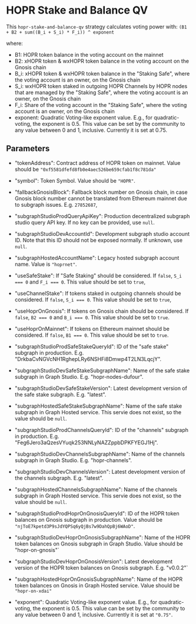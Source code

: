 # HOPR Stake and Balance QV

This `hopr-stake-and-balance-qv` strategy calculates voting power with:
`(B1 + B2 + sum((B_i + S_i) * F_i)) ^ exponent`

where:
- B1: HOPR token balance in the voting account on the mainnet
- B2: xHOPR token & wxHOPR token balance in the voting account on the Gnosis chain
- B_i: xHOPR token & wxHOPR token balance in the "Staking Safe", where the voting account is an owner, on the Gnosis chain
- S_i: wxHOPR token staked in outgoing HOPR Channels by HOPR nodes that are managed by the "Staking Safe", where the voting account is an owner, on the Gnosis chain
- F_i: Share of the voting account in the "Staking Safe", where the voting account is an owner, on the Gnosis chain
- exponent: Quadratic Voting-like exponent value. E.g., for quadratic-voting, the exponent is 0.5. This value can be set by the community to any value between 0 and 1, inclusive. Currently it is set at 0.75.


## Parameters
- "tokenAddress": Contract address of HOPR token on mainnet. Value should be `"0xf5581dfefd8fb0e4aec526be659cfab1f8c781da"`
- "symbol": Token Symbol. Value should be `"HOPR"`.
- "fallbackGnosisBlock": Fallback block number on Gnosis chain, in case Gnosis block number cannot be translated from Ethereum mainnet due to subgraph issues. E.g. `27852687`,
- "subgraphStudioProdQueryApiKey": Production decentralized subgraph studio query API key. If no key can be provided, use `null`.
- "subgraphStudioDevAccountId": Development subgraph studio account ID. Note that this ID should not be exposed normally. If unknown, use `null`.
- "subgraphHostedAccountName": Legacy hosted subgraph account name. Value is `"hoprnet"`.
- "useSafeStake": If "Safe Staking" should be considered. If `false`, `S_i === 0` and `F_i === 0`. This value should be set to `true`,
- "useChannelStake": If tokens staked in outgoing channels should be considered. If `false`, `S_i === 0`. This value should be set to `true`,
- "useHoprOnGnosis": If tokens on Gnosis chain should be considered. If `false`, `B2 === 0` and `B_i === 0`. This value should be set to `true`.
- "useHoprOnMainnet": If tokens on Ethereum mainnet should be considered. If `false`, `B1 === 0`. This value should be set to `true`.

- "subgraphStudioProdSafeStakeQueryId": ID of the "safe stake" subgraph in production. E.g. "DrkbaCvNGVcNH1RghepLRy6NSHFi8Dmwp4T2LN3LqcjY".
- "subgraphStudioDevSafeStakeSubgraphName": Name of the safe stake subgraph in Graph Studio. E.g. "hopr-nodes-dufour".
- "subgraphStudioDevSafeStakeVersion": Latest development version of the safe stake subgraph. E.g. "latest".
- "subgraphHostedSafeStakeSubgraphName": Name of the safe stake subgraph in Graph Hosted service. This servie does not exist, so the value should be `null`.
- "subgraphStudioProdChannelsQueryId": ID of the "channels" subgraph in production. E.g. "Feg6Jero3aQzesVYuqk253NNLyNAZZppbDPKFYEGJ1Hj".
- "subgraphStudioDevChannelsSubgraphName": Name of the channels subgraph in Graph Studio. E.g. "hopr-channels".
- "subgraphStudioDevChannelsVersion": Latest development version of the channels subgraph. E.g. "latest".
- "subgraphHostedChannelsSubgraphName": Name of the channels subgraph in Graph Hosted service. This servie does not exist, so the value should be `null`.
- "subgraphStudioProdHoprOnGnosisQueryId": ID of the HOPR token balances on Gnosis subgraph in production. Value should be `"njToE7kpetd3P9sJdYQPSq6yQjBs7w9DahQpBj6WAoD"`.
- "subgraphStudioDevHoprOnGnosisSubgraphName": Name of the HOPR token balances on Gnosis subgraph in Graph Studio. Value should be "hopr-on-gnosis"`
- "subgraphStudioDevHoprOnGnosisVersion": Latest development version of the HOPR token balances on Gnosis subgraph. E.g. "v0.0.2"`
- "subgraphHostedHoprOnGnosisSubgraphName": Name of the HOPR token balances on Gnosis in Graph Hosted service. Value should be `"hopr-on-xdai"`
- "exponent": Quadratic Voting-like exponent value. E.g., for quadratic-voting, the exponent is 0.5. This value can be set by the community to any value between 0 and 1, inclusive. Currently it is set at `"0.75"`.
